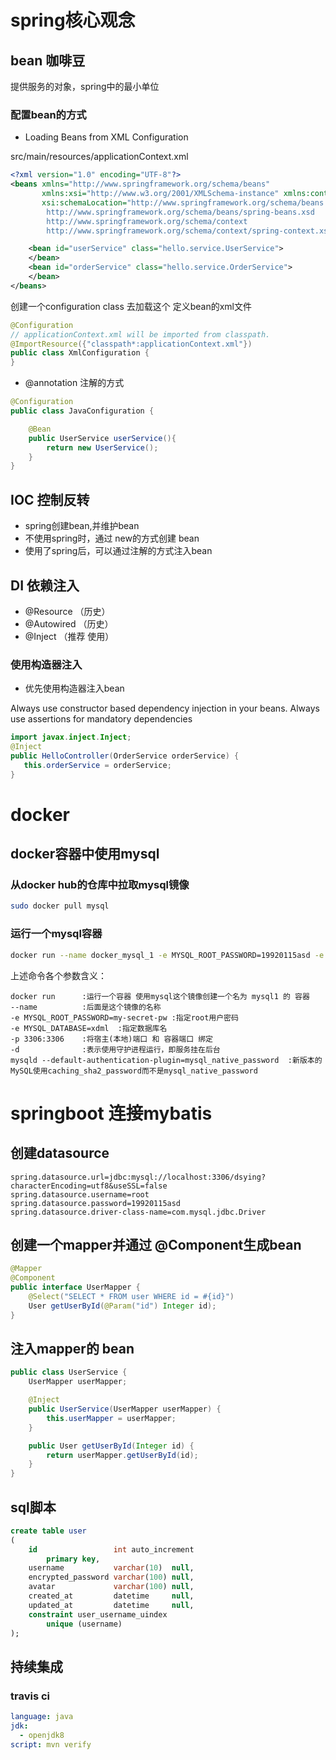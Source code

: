 # spring核心观念

## bean 咖啡豆
提供服务的对象，spring中的最小单位

### 配置bean的方式
+ Loading Beans from XML Configuration

src/main/resources/applicationContext.xml
```xml
<?xml version="1.0" encoding="UTF-8"?>
<beans xmlns="http://www.springframework.org/schema/beans"
       xmlns:xsi="http://www.w3.org/2001/XMLSchema-instance" xmlns:context="http://www.springframework.org/schema/context"
       xsi:schemaLocation="http://www.springframework.org/schema/beans
        http://www.springframework.org/schema/beans/spring-beans.xsd
        http://www.springframework.org/schema/context
        http://www.springframework.org/schema/context/spring-context.xsd">

    <bean id="userService" class="hello.service.UserService">
    </bean>
    <bean id="orderService" class="hello.service.OrderService">
    </bean>
</beans>
```
创建一个configuration class 去加载这个 定义bean的xml文件
```java
@Configuration
// applicationContext.xml will be imported from classpath.
@ImportResource({"classpath*:applicationContext.xml"})
public class XmlConfiguration {
}
```

+ @annotation 注解的方式
```java
@Configuration
public class JavaConfiguration {

    @Bean
    public UserService userService(){
        return new UserService();
    }
}
```

## IOC 控制反转
- spring创建bean,并维护bean
- 不使用spring时，通过 new的方式创建 bean
- 使用了spring后，可以通过注解的方式注入bean

## DI 依赖注入
+ @Resource （历史）
+ @Autowired （历史）
+ @Inject （推荐 使用）

 ### 使用构造器注入
 - 优先使用构造器注入bean
 
 Always use constructor based dependency injection in your beans. Always use assertions for mandatory dependencies
 ```java
import javax.inject.Inject;
@Inject
public HelloController(OrderService orderService) {
    this.orderService = orderService;
}
```

# docker
## docker容器中使用mysql

### 从docker hub的仓库中拉取mysql镜像 
```bash
sudo docker pull mysql
```
### 运行一个mysql容器
```bash
docker run --name docker_mysql_1 -e MYSQL_ROOT_PASSWORD=19920115asd -e MYSQL_DATABASE=dsying -p 3306:3306 -d mysql mysqld --default-authentication-plugin=mysql_native_password
```
上述命令各个参数含义：
```
docker run      :运行一个容器 使用mysql这个镜像创建一个名为 mysql1 的 容器 
--name          :后面是这个镜像的名称
-e MYSQL_ROOT_PASSWORD=my-secret-pw :指定root用户密码
-e MYSQL_DATABASE=xdml  :指定数据库名
-p 3306:3306    :将宿主(本地)端口 和 容器端口 绑定
-d              :表示使用守护进程运行，即服务挂在后台
mysqld --default-authentication-plugin=mysql_native_password  :新版本的MySQL使用caching_sha2_password而不是mysql_native_password
```

# springboot 连接mybatis
## 创建datasource
```properties
spring.datasource.url=jdbc:mysql://localhost:3306/dsying?characterEncoding=utf8&useSSL=false
spring.datasource.username=root
spring.datasource.password=19920115asd
spring.datasource.driver-class-name=com.mysql.jdbc.Driver
```
## 创建一个mapper并通过 @Component生成bean
```java
@Mapper
@Component
public interface UserMapper {
    @Select("SELECT * FROM user WHERE id = #{id}")
    User getUserById(@Param("id") Integer id);
}
```
## 注入mapper的 bean
```java
public class UserService {
    UserMapper userMapper;

    @Inject
    public UserService(UserMapper userMapper) {
        this.userMapper = userMapper;
    }

    public User getUserById(Integer id) {
        return userMapper.getUserById(id);
    }
}
```


## sql脚本
```sql
create table user
(
    id                 int auto_increment
        primary key,
    username           varchar(10)  null,
    encrypted_password varchar(100) null,
    avatar             varchar(100) null,
    created_at         datetime     null,
    updated_at         datetime     null,
    constraint user_username_uindex
        unique (username)
);
```

## 持续集成
### travis ci
```yml
language: java
jdk:
  - openjdk8
script: mvn verify
```